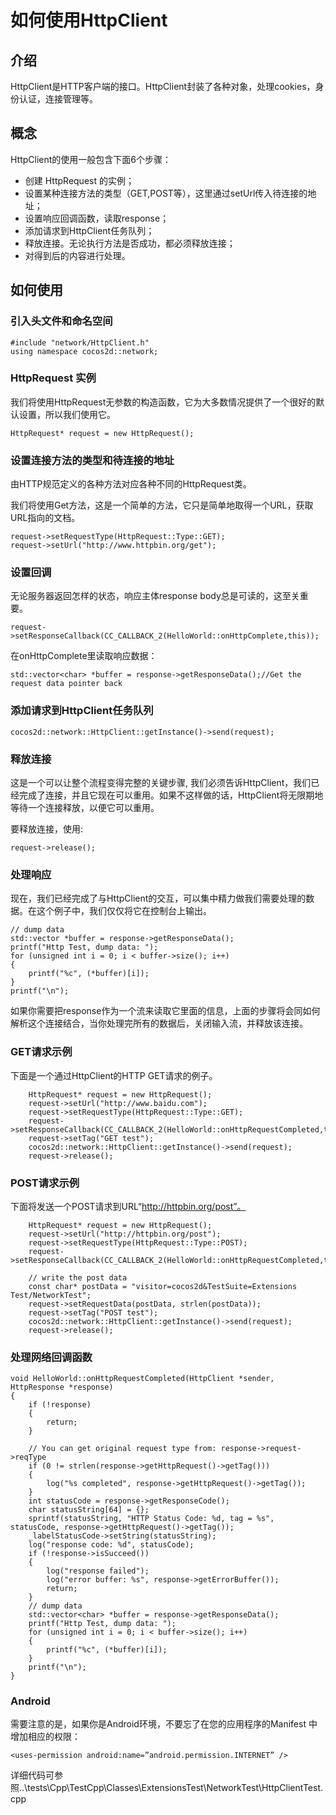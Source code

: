 # 如何使用HttpClient

## 介绍

HttpClient是HTTP客户端的接口。HttpClient封装了各种对象，处理cookies，身份认证，连接管理等。

## 概念

HttpClient的使用一般包含下面6个步骤：

- 创建 HttpRequest 的实例；   
- 设置某种连接方法的类型（GET,POST等），这里通过setUrl传入待连接的地址；    
- 设置响应回调函数，读取response；  
- 添加请求到HttpClient任务队列； 
- 释放连接。无论执行方法是否成功，都必须释放连接；   
- 对得到后的内容进行处理。

## 如何使用

### 引入头文件和命名空间

```
#include "network/HttpClient.h"
using namespace cocos2d::network;
```

### HttpRequest 实例

我们将使用HttpRequest无参数的构造函数，它为大多数情况提供了一个很好的默认设置，所以我们使用它。

```
HttpRequest* request = new HttpRequest();
```

### 设置连接方法的类型和待连接的地址

由HTTP规范定义的各种方法对应各种不同的HttpRequest类。

我们将使用Get方法，这是一个简单的方法，它只是简单地取得一个URL，获取URL指向的文档。

```
request->setRequestType(HttpRequest::Type::GET);
request->setUrl("http://www.httpbin.org/get");
```

### 设置回调

无论服务器返回怎样的状态，响应主体response body总是可读的，这至关重要。

```
request->setResponseCallback(CC_CALLBACK_2(HelloWorld::onHttpComplete,this));
```

在onHttpComplete里读取响应数据：

```
std::vector<char> *buffer = response->getResponseData();//Get the request data pointer back
```

### 添加请求到HttpClient任务队列

```
cocos2d::network::HttpClient::getInstance()->send(request);
```

### 释放连接

这是一个可以让整个流程变得完整的关键步骤, 我们必须告诉HttpClient，我们已经完成了连接，并且它现在可以重用。如果不这样做的话，HttpClient将无限期地等待一个连接释放，以便它可以重用。

要释放连接，使用:

```
request->release();
```

### 处理响应

现在，我们已经完成了与HttpClient的交互，可以集中精力做我们需要处理的数据。在这个例子中，我们仅仅将它在控制台上输出。

```
// dump data
std::vector *buffer = response->getResponseData();
printf("Http Test, dump data: ");
for (unsigned int i = 0; i < buffer->size(); i++)
{
	printf("%c", (*buffer)[i]);
}
printf("\n");
```

如果你需要把response作为一个流来读取它里面的信息，上面的步骤将会同如何解析这个连接结合，当你处理完所有的数据后，关闭输入流，并释放该连接。


### GET请求示例
 
下面是一个通过HttpClient的HTTP GET请求的例子。

```
    HttpRequest* request = new HttpRequest();
    request->setUrl("http://www.baidu.com");
    request->setRequestType(HttpRequest::Type::GET);
    request->setResponseCallback(CC_CALLBACK_2(HelloWorld::onHttpRequestCompleted,this));
    request->setTag("GET test");
    cocos2d::network::HttpClient::getInstance()->send(request);
    request->release();
```

### POST请求示例
  
下面将发送一个POST请求到URL“http://httpbin.org/post”。

```
    HttpRequest* request = new HttpRequest();
    request->setUrl("http://httpbin.org/post");
    request->setRequestType(HttpRequest::Type::POST);
    request->setResponseCallback(CC_CALLBACK_2(HelloWorld::onHttpRequestCompleted,this));
    
    // write the post data
    const char* postData = "visitor=cocos2d&TestSuite=Extensions Test/NetworkTest";
    request->setRequestData(postData, strlen(postData));
    request->setTag("POST test");
    cocos2d::network::HttpClient::getInstance()->send(request);
    request->release();
```

### 处理网络回调函数

```
void HelloWorld::onHttpRequestCompleted(HttpClient *sender, HttpResponse *response)
{
	if (!response)
	{
		return;
	}	
	
	// You can get original request type from: response->request->reqType
	if (0 != strlen(response->getHttpRequest()->getTag()))
	{
		log("%s completed", response->getHttpRequest()->getTag());
	}	
	int statusCode = response->getResponseCode();
	char statusString[64] = {};
	sprintf(statusString, "HTTP Status Code: %d, tag = %s", statusCode, response->getHttpRequest()->getTag());
	_labelStatusCode->setString(statusString);
	log("response code: %d", statusCode);	
	if (!response->isSucceed())
	{
		log("response failed");
		log("error buffer: %s", response->getErrorBuffer());
		return;
	}
	// dump data
	std::vector<char> *buffer = response->getResponseData();
	printf("Http Test, dump data: ");
	for (unsigned int i = 0; i < buffer->size(); i++)
	{
		printf("%c", (*buffer)[i]);
	}
	printf("\n");
}
```

### Android

需要注意的是，如果你是Android环境，不要忘了在您的应用程序的Manifest
中增加相应的权限：

```
<uses-permission android:name=”android.permission.INTERNET” />
```

详细代码可参照..\tests\Cpp\TestCpp\Classes\ExtensionsTest\NetworkTest\HttpClientTest.cpp
